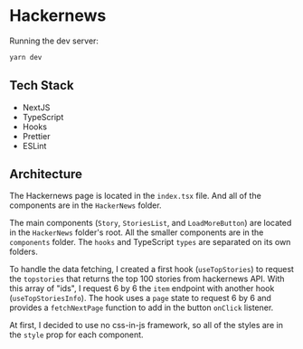 # Hackernews

Running the dev server:

```bash
yarn dev
```

## Tech Stack

- NextJS
- TypeScript
- Hooks
- Prettier
- ESLint

## Architecture

The Hackernews page is located in the `index.tsx` file. And all of the components are in the `HackerNews` folder.

The main components (`Story`, `StoriesList`, and `LoadMoreButton`) are located in the `HackerNews` folder's root. All the smaller components are in the `components` folder. The `hooks` and TypeScript `types` are separated on its own folders.

To handle the data fetching, I created a first hook (`useTopStories`) to request the `topstories` that returns the top 100 stories from hackernews API. With this array of "ids", I request 6 by 6 the `item` endpoint with another hook (`useTopStoriesInfo`). The hook uses a `page` state to request 6 by 6 and provides a `fetchNextPage` function to add in the button `onClick` listener.

At first, I decided to use no css-in-js framework, so all of the styles are in the `style` prop for each component.
